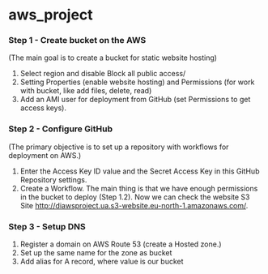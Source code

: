 # aws_project

### Step 1 - Create bucket on the AWS
(The main goal is to create a bucket for static website hosting) 

1. Select region and disable Block all public access/
2. Setting Properties (enable website hosting) and Permissions (for work with bucket, like add files, delete, read)
3. Add an AMI user for deployment from GitHub (set Permissions to get access keys).

### Step 2 - Configure GitHub
(The primary objective is to set up a repository with workflows for deployment on AWS.)

1. Enter the Access Key ID value and the Secret Access Key in this GitHub 
Repository settings.
2. Create a Workflow.
The main thing is that we have enough permissions in the bucket to deploy (Step 1.2).
Now we can check the website S3 Site http://diawsproject.ua.s3-website.eu-north-1.amazonaws.com/.

### Step 3 - Setup DNS

1. Register a domain on AWS Route 53 (create a Hosted zone.)
2. Set up the same name for the zone as bucket
3. Add alias for A record, where value is our bucket
